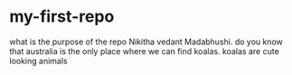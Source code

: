 # my-first-repo
what is the purpose of the repo
Nikitha vedant Madabhushi. do you know that australia is the only place where we can find koalas.
koalas are cute looking animals